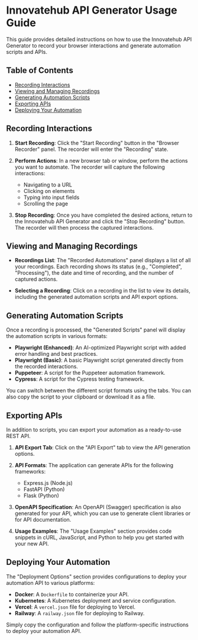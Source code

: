 # Innovatehub API Generator Usage Guide

This guide provides detailed instructions on how to use the Innovatehub API Generator to record your browser interactions and generate automation scripts and APIs.

## Table of Contents

- [Recording Interactions](#recording-interactions)
- [Viewing and Managing Recordings](#viewing-and-managing-recordings)
- [Generating Automation Scripts](#generating-automation-scripts)
- [Exporting APIs](#exporting-apis)
- [Deploying Your Automation](#deploying-your-automation)

## Recording Interactions

1.  **Start Recording**: Click the "Start Recording" button in the "Browser Recorder" panel. The recorder will enter the "Recording" state.

2.  **Perform Actions**: In a new browser tab or window, perform the actions you want to automate. The recorder will capture the following interactions:
    -   Navigating to a URL
    -   Clicking on elements
    -   Typing into input fields
    -   Scrolling the page

3.  **Stop Recording**: Once you have completed the desired actions, return to the Innovatehub API Generator and click the "Stop Recording" button. The recorder will then process the captured interactions.

## Viewing and Managing Recordings

-   **Recordings List**: The "Recorded Automations" panel displays a list of all your recordings. Each recording shows its status (e.g., "Completed", "Processing"), the date and time of recording, and the number of captured actions.

-   **Selecting a Recording**: Click on a recording in the list to view its details, including the generated automation scripts and API export options.

## Generating Automation Scripts

Once a recording is processed, the "Generated Scripts" panel will display the automation scripts in various formats:

-   **Playwright (Enhanced)**: An AI-optimized Playwright script with added error handling and best practices.
-   **Playwright (Basic)**: A basic Playwright script generated directly from the recorded interactions.
-   **Puppeteer**: A script for the Puppeteer automation framework.
-   **Cypress**: A script for the Cypress testing framework.

You can switch between the different script formats using the tabs. You can also copy the script to your clipboard or download it as a file.

## Exporting APIs

In addition to scripts, you can export your automation as a ready-to-use REST API.

1.  **API Export Tab**: Click on the "API Export" tab to view the API generation options.

2.  **API Formats**: The application can generate APIs for the following frameworks:
    -   Express.js (Node.js)
    -   FastAPI (Python)
    -   Flask (Python)

3.  **OpenAPI Specification**: An OpenAPI (Swagger) specification is also generated for your API, which you can use to generate client libraries or for API documentation.

4.  **Usage Examples**: The "Usage Examples" section provides code snippets in cURL, JavaScript, and Python to help you get started with your new API.

## Deploying Your Automation

The "Deployment Options" section provides configurations to deploy your automation API to various platforms:

-   **Docker**: A `Dockerfile` to containerize your API.
-   **Kubernetes**: A Kubernetes deployment and service configuration.
-   **Vercel**: A `vercel.json` file for deploying to Vercel.
-   **Railway**: A `railway.json` file for deploying to Railway.

Simply copy the configuration and follow the platform-specific instructions to deploy your automation API.

